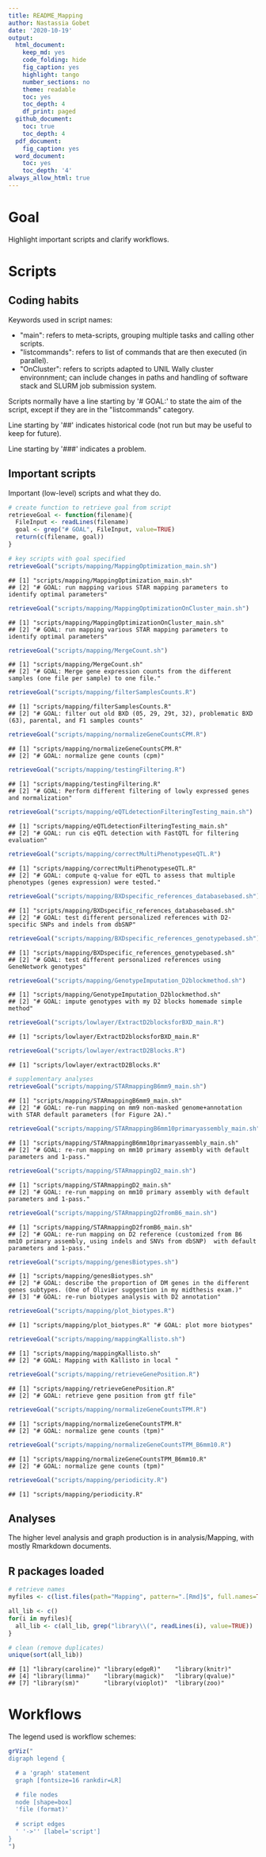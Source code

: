 ```yaml
---
title: README_Mapping
author: Nastassia Gobet
date: '2020-10-19'
output:
  html_document:
    keep_md: yes
    code_folding: hide
    fig_caption: yes
    highlight: tango
    number_sections: no
    theme: readable
    toc: yes
    toc_depth: 4
    df_print: paged
  github_document:
    toc: true
    toc_depth: 4
  pdf_document:
    fig_caption: yes
  word_document:
    toc: yes
    toc_depth: '4'
always_allow_html: true
---
```


# Goal

Highlight important scripts and clarify workflows.




# Scripts

## Coding habits

Keywords used in script names:

* "main": refers to meta-scripts, grouping multiple tasks and calling other scripts.
* "listcommands": refers to list of commands that are then executed (in parallel).
* "OnCluster": refers to scripts adapted to UNIL Wally cluster environnment; can include changes in paths and handling of software stack and SLURM job submission system.

Scripts normally have a line starting by '# GOAL:' to state the aim of the script, except if they are in the "listcommands" category.

Line starting by '##' indicates historical code (not run but may be useful to keep for future).

Line starting by '###' indicates a problem.

## Important scripts

Important (low-level) scripts and what they do.


```r
# create function to retrieve goal from script
retrieveGoal <- function(filename){
  FileInput <- readLines(filename) 
  goal <- grep("# GOAL", FileInput, value=TRUE)
  return(c(filename, goal))
}

# key scripts with goal specified
retrieveGoal("scripts/mapping/MappingOptimization_main.sh")
```

```
## [1] "scripts/mapping/MappingOptimization_main.sh"                                       
## [2] "# GOAL: run mapping various STAR mapping parameters to identify optimal parameters"
```

```r
retrieveGoal("scripts/mapping/MappingOptimizationOnCluster_main.sh")
```

```
## [1] "scripts/mapping/MappingOptimizationOnCluster_main.sh"                              
## [2] "# GOAL: run mapping various STAR mapping parameters to identify optimal parameters"
```

```r
retrieveGoal("scripts/mapping/MergeCount.sh")
```

```
## [1] "scripts/mapping/MergeCount.sh"                                                                     
## [2] "# GOAL: Merge gene expression counts from the different samples (one file per sample) to one file."
```

```r
retrieveGoal("scripts/mapping/filterSamplesCounts.R")
```

```
## [1] "scripts/mapping/filterSamplesCounts.R"                                                              
## [2] "# GOAL: filter out old BXD (05, 29, 29t, 32), problematic BXD (63), parental, and F1 samples counts"
```

```r
retrieveGoal("scripts/mapping/normalizeGeneCountsCPM.R")
```

```
## [1] "scripts/mapping/normalizeGeneCountsCPM.R"
## [2] "# GOAL: normalize gene counts (cpm)"
```

```r
retrieveGoal("scripts/mapping/testingFiltering.R")
```

```
## [1] "scripts/mapping/testingFiltering.R"                                            
## [2] "# GOAL: Perform different filtering of lowly expressed genes and normalization"
```

```r
retrieveGoal("scripts/mapping/eQTLdetectionFilteringTesting_main.sh")
```

```
## [1] "scripts/mapping/eQTLdetectionFilteringTesting_main.sh"               
## [2] "# GOAL: run cis eQTL detection with FastQTL for filtering evaluation"
```

```r
retrieveGoal("scripts/mapping/correctMultiPhenotypeseQTL.R")
```

```
## [1] "scripts/mapping/correctMultiPhenotypeseQTL.R"                                                       
## [2] "# GOAL: compute q-value for eQTL to assess that multiple phenotypes (genes expression) were tested."
```

```r
retrieveGoal("scripts/mapping/BXDspecific_references_databasebased.sh")
```

```
## [1] "scripts/mapping/BXDspecific_references_databasebased.sh"                                   
## [2] "# GOAL: test different personalized references with D2-specific SNPs and indels from dbSNP"
```

```r
retrieveGoal("scripts/mapping/BXDspecific_references_genotypebased.sh")
```

```
## [1] "scripts/mapping/BXDspecific_references_genotypebased.sh"                   
## [2] "# GOAL: test different personalized references using GeneNetwork genotypes"
```

```r
retrieveGoal("scripts/mapping/GenotypeImputation_D2blockmethod.sh")
```

```
## [1] "scripts/mapping/GenotypeImputation_D2blockmethod.sh"              
## [2] "# GOAL: impute genotypes with my D2 blocks homemade simple method"
```

```r
retrieveGoal("scripts/lowlayer/ExtractD2blocksforBXD_main.R")
```

```
## [1] "scripts/lowlayer/ExtractD2blocksforBXD_main.R"
```

```r
retrieveGoal("scripts/lowlayer/extractD2Blocks.R")
```

```
## [1] "scripts/lowlayer/extractD2Blocks.R"
```

```r
# supplementary analyses
retrieveGoal("scripts/mapping/STARmappingB6mm9_main.sh")
```

```
## [1] "scripts/mapping/STARmappingB6mm9_main.sh"                                                                
## [2] "# GOAL: re-run mapping on mm9 non-masked genome+annotation with STAR default parameters (for Figure 2A)."
```

```r
retrieveGoal("scripts/mapping/STARmappingB6mm10primaryassembly_main.sh")
```

```
## [1] "scripts/mapping/STARmappingB6mm10primaryassembly_main.sh"                           
## [2] "# GOAL: re-run mapping on mm10 primary assembly with default parameters and 1-pass."
```

```r
retrieveGoal("scripts/mapping/STARmappingD2_main.sh")
```

```
## [1] "scripts/mapping/STARmappingD2_main.sh"                                              
## [2] "# GOAL: re-run mapping on mm10 primary assembly with default parameters and 1-pass."
```

```r
retrieveGoal("scripts/mapping/STARmappingD2fromB6_main.sh")
```

```
## [1] "scripts/mapping/STARmappingD2fromB6_main.sh"                                                                                                             
## [2] "# GOAL: re-run mapping on D2 reference (customized from B6 mm10 primary assembly, using indels and SNVs from dbSNP)  with default parameters and 1-pass."
```

```r
retrieveGoal("scripts/mapping/genesBiotypes.sh")
```

```
## [1] "scripts/mapping/genesBiotypes.sh"                                                                                              
## [2] "# GOAL: describe the proportion of DM genes in the different genes subtypes. (One of Olivier suggestion in my midthesis exam.)"
## [3] "# GOAL: re-run biotypes analysis with D2 annotation"
```

```r
retrieveGoal("scripts/mapping/plot_biotypes.R")
```

```
## [1] "scripts/mapping/plot_biotypes.R" "# GOAL: plot more biotypes"
```

```r
retrieveGoal("scripts/mapping/mappingKallisto.sh")
```

```
## [1] "scripts/mapping/mappingKallisto.sh"     
## [2] "# GOAL: Mapping with Kallisto in local "
```

```r
retrieveGoal("scripts/mapping/retrieveGenePosition.R")
```

```
## [1] "scripts/mapping/retrieveGenePosition.R"      
## [2] "# GOAL: retrieve gene position from gtf file"
```

```r
retrieveGoal("scripts/mapping/normalizeGeneCountsTPM.R")
```

```
## [1] "scripts/mapping/normalizeGeneCountsTPM.R"
## [2] "# GOAL: normalize gene counts (tpm)"
```

```r
retrieveGoal("scripts/mapping/normalizeGeneCountsTPM_B6mm10.R")
```

```
## [1] "scripts/mapping/normalizeGeneCountsTPM_B6mm10.R"
## [2] "# GOAL: normalize gene counts (tpm)"
```

```r
retrieveGoal("scripts/mapping/periodicity.R")
```

```
## [1] "scripts/mapping/periodicity.R"
```

## Analyses

The higher level analysis and graph production is in analysis/Mapping, with mostly Rmarkdown documents.


## R packages loaded


```r
# retrieve names
myfiles <- c(list.files(path="Mapping", pattern=".[Rmd]$", full.names=TRUE),list.files(path="scripts/mapping", pattern=".[Rmd]$", full.names=TRUE)) 

all_lib <- c()
for(i in myfiles){
  all_lib <- c(all_lib, grep("library\\(", readLines(i), value=TRUE))
}

# clean (remove duplicates)
unique(sort(all_lib))
```

```
## [1] "library(caroline)" "library(edgeR)"    "library(knitr)"   
## [4] "library(limma)"    "library(magick)"   "library(qvalue)"  
## [7] "library(sm)"       "library(vioplot)"  "library(zoo)"
```


# Workflows

The legend used is workflow schemes:


```r
grViz("
digraph legend {

  # a 'graph' statement
  graph [fontsize=16 rankdir=LR]

  # file nodes
  node [shape=box]
  'file (format)'
  
  # script edges
  ' '->'' [label='script']
}
")
```

<!--html_preserve--><div id="htmlwidget-28aa1b1e8d44f073a678" style="width:240px;height:240px;" class="grViz html-widget"></div>
<script type="application/json" data-for="htmlwidget-28aa1b1e8d44f073a678">{"x":{"diagram":"\ndigraph legend {\n\n  # a \"graph\" statement\n  graph [fontsize=16 rankdir=LR]\n\n  # file nodes\n  node [shape=box]\n  \"file (format)\"\n  \n  # script edges\n  \" \"->\"\" [label=\"script\"]\n}\n","config":{"engine":"dot","options":null}},"evals":[],"jsHooks":[]}</script><!--/html_preserve-->

## cis eQTL analysis

```r
grViz("
digraph ciseQTLanalysis {

  # a 'graph' statement
  graph [rankdir=LR fontsize=16]

  # file nodes
  node [shape=box]
  'transcriptome annotation (.gtf)'; 'genotypes (.geno)'; 'normalized gene expression (.tab)';
  'cis eQTL (.txt)'; 'cis eQTL pcorrected (.txt)'

  # script edges
  'transcriptome annotation (.gtf)' -> 'transcriptome annotation (.bed)' [label='create_BED_UCSC.py', fontname=Helvetica]
  'genotypes (.geno)' -> 'genotypes (.vcf)' [label='GeneToVcf.py', fontname=Helvetica]
  'cis eQTL (.txt)' -> 'cis eQTL pcorrected (.txt)' [label='correctMultiPhenotypeseQTL.R', fontname=Helvetica]
  {'genotypes (.vcf)' 'transcriptome annotation (.bed)' 'normalized gene expression (.tab)'} -> 'cis eQTL (.txt)' [label='ciseQTLAnalysis.sh', fontname=Helvetica]
}
")
```

<!--html_preserve--><div id="htmlwidget-4421ecdc55a64322d2f2" style="width:960px;height:480px;" class="grViz html-widget"></div>
<script type="application/json" data-for="htmlwidget-4421ecdc55a64322d2f2">{"x":{"diagram":"\ndigraph ciseQTLanalysis {\n\n  # a \"graph\" statement\n  graph [rankdir=LR fontsize=16]\n\n  # file nodes\n  node [shape=box]\n  \"transcriptome annotation (.gtf)\"; \"genotypes (.geno)\"; \"normalized gene expression (.tab)\";\n  \"cis eQTL (.txt)\"; \"cis eQTL pcorrected (.txt)\"\n\n  # script edges\n  \"transcriptome annotation (.gtf)\" -> \"transcriptome annotation (.bed)\" [label=\"create_BED_UCSC.py\", fontname=Helvetica]\n  \"genotypes (.geno)\" -> \"genotypes (.vcf)\" [label=\"GeneToVcf.py\", fontname=Helvetica]\n  \"cis eQTL (.txt)\" -> \"cis eQTL pcorrected (.txt)\" [label=\"correctMultiPhenotypeseQTL.R\", fontname=Helvetica]\n  {\"genotypes (.vcf)\" \"transcriptome annotation (.bed)\" \"normalized gene expression (.tab)\"} -> \"cis eQTL (.txt)\" [label=\"ciseQTLAnalysis.sh\", fontname=Helvetica]\n}\n","config":{"engine":"dot","options":null}},"evals":[],"jsHooks":[]}</script><!--/html_preserve-->

## Gene normalization


```r
grViz("
digraph GeneNormalization {

  # a 'graph' statement
  graph [rankdir=LR fontsize=16]

  # file nodes
  node [shape=box]
  'sample counts (.tab)'; 'grouped counts (.tab)'; 'normalized gene expression (.tab)';

  # script edges
  'sample counts (.tab)' -> 'grouped counts (.tab)' [label='MergeCount.sh', fontname=Helvetica]
  'grouped counts (.tab)' -> 'normalized gene expression (.tab)' [label='normalizeGeneCountsCPM.R', fontname=Helvetica]
}
")
```

<!--html_preserve--><div id="htmlwidget-6aae51442c221da11621" style="width:960px;height:288px;" class="grViz html-widget"></div>
<script type="application/json" data-for="htmlwidget-6aae51442c221da11621">{"x":{"diagram":"\ndigraph GeneNormalization {\n\n  # a \"graph\" statement\n  graph [rankdir=LR fontsize=16]\n\n  # file nodes\n  node [shape=box]\n  \"sample counts (.tab)\"; \"grouped counts (.tab)\"; \"normalized gene expression (.tab)\";\n\n  # script edges\n  \"sample counts (.tab)\" -> \"grouped counts (.tab)\" [label=\"MergeCount.sh\", fontname=Helvetica]\n  \"grouped counts (.tab)\" -> \"normalized gene expression (.tab)\" [label=\"normalizeGeneCountsCPM.R\", fontname=Helvetica]\n}\n","config":{"engine":"dot","options":null}},"evals":[],"jsHooks":[]}</script><!--/html_preserve-->

## Filtering evaluation


```r
grViz("
digraph FilteringEvaluation {

  # a 'graph' statement
  graph [rankdir=LR fontsize=16]

  # file nodes
  node [shape=box]
  'grouped counts (.tab)'; 'filtered and normalized gene expression (.tab)'; 'cis eQTL (.txt)'

  # script edges
  'grouped counts (.tab)' -> 'filtered and normalized gene expression (.tab)' [label='testingFiltering.R', fontname=Helvetica]
  'filtered and normalized gene expression (.tab)' -> 'cis eQTL (.txt)' [label='eQTLdetectionFilteringTesting_main.sh', fontname=Helvetica]
}
")
```

<!--html_preserve--><div id="htmlwidget-c6872ae7ec4de72b8019" style="width:960px;height:288px;" class="grViz html-widget"></div>
<script type="application/json" data-for="htmlwidget-c6872ae7ec4de72b8019">{"x":{"diagram":"\ndigraph FilteringEvaluation {\n\n  # a \"graph\" statement\n  graph [rankdir=LR fontsize=16]\n\n  # file nodes\n  node [shape=box]\n  \"grouped counts (.tab)\"; \"filtered and normalized gene expression (.tab)\"; \"cis eQTL (.txt)\"\n\n  # script edges\n  \"grouped counts (.tab)\" -> \"filtered and normalized gene expression (.tab)\" [label=\"testingFiltering.R\", fontname=Helvetica]\n  \"filtered and normalized gene expression (.tab)\" -> \"cis eQTL (.txt)\" [label=\"eQTLdetectionFilteringTesting_main.sh\", fontname=Helvetica]\n}\n","config":{"engine":"dot","options":null}},"evals":[],"jsHooks":[]}</script><!--/html_preserve-->


# R session information


```r
sessionInfo()
```

```
## R version 3.5.3 (2019-03-11)
## Platform: x86_64-w64-mingw32/x64 (64-bit)
## Running under: Windows 10 x64 (build 18363)
## 
## Matrix products: default
## 
## locale:
## [1] LC_COLLATE=French_Switzerland.1252  LC_CTYPE=French_Switzerland.1252   
## [3] LC_MONETARY=French_Switzerland.1252 LC_NUMERIC=C                       
## [5] LC_TIME=French_Switzerland.1252    
## 
## attached base packages:
## [1] stats     graphics  grDevices utils     datasets  methods   base     
## 
## other attached packages:
## [1] DiagrammeR_1.0.6.1
## 
## loaded via a namespace (and not attached):
##  [1] visNetwork_2.0.9   digest_0.6.25      jsonlite_1.7.1     magrittr_1.5      
##  [5] evaluate_0.14      rlang_0.4.7        stringi_1.4.6      rstudioapi_0.11   
##  [9] rmarkdown_2.4      RColorBrewer_1.1-2 tools_3.5.3        stringr_1.4.0     
## [13] glue_1.4.2         htmlwidgets_1.5.2  xfun_0.18          yaml_2.2.1        
## [17] compiler_3.5.3     htmltools_0.5.0    knitr_1.30
```

